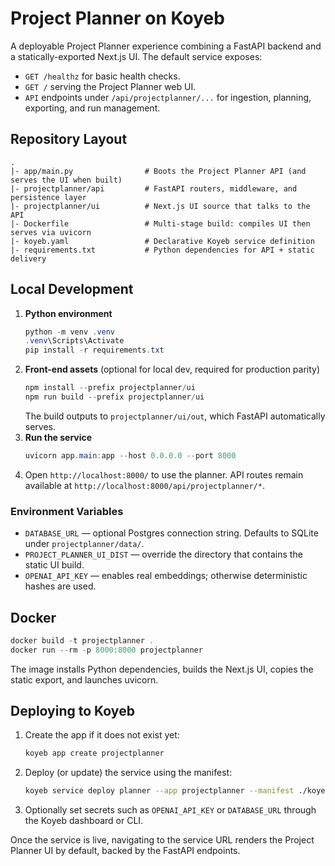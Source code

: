 # Project Planner on Koyeb

A deployable Project Planner experience combining a FastAPI backend and a statically-exported Next.js UI. The default service exposes:

- `GET /healthz` for basic health checks.
- `GET /` serving the Project Planner web UI.
- `API` endpoints under `/api/projectplanner/...` for ingestion, planning, exporting, and run management.

## Repository Layout
```text
.
|- app/main.py                # Boots the Project Planner API (and serves the UI when built)
|- projectplanner/api         # FastAPI routers, middleware, and persistence layer
|- projectplanner/ui          # Next.js UI source that talks to the API
|- Dockerfile                 # Multi-stage build: compiles UI then serves via uvicorn
|- koyeb.yaml                 # Declarative Koyeb service definition
|- requirements.txt           # Python dependencies for API + static delivery
```

## Local Development
1. **Python environment**
   ```powershell
   python -m venv .venv
   .venv\Scripts\Activate
   pip install -r requirements.txt
   ```
2. **Front-end assets** (optional for local dev, required for production parity)
   ```powershell
   npm install --prefix projectplanner/ui
   npm run build --prefix projectplanner/ui
   ```
   The build outputs to `projectplanner/ui/out`, which FastAPI automatically serves.
3. **Run the service**
   ```powershell
   uvicorn app.main:app --host 0.0.0.0 --port 8000
   ```
4. Open `http://localhost:8000/` to use the planner. API routes remain available at `http://localhost:8000/api/projectplanner/*`.

### Environment Variables
- `DATABASE_URL` — optional Postgres connection string. Defaults to SQLite under `projectplanner/data/`.
- `PROJECT_PLANNER_UI_DIST` — override the directory that contains the static UI build.
- `OPENAI_API_KEY` — enables real embeddings; otherwise deterministic hashes are used.

## Docker
```powershell
docker build -t projectplanner .
docker run --rm -p 8000:8000 projectplanner
```
The image installs Python dependencies, builds the Next.js UI, copies the static export, and launches uvicorn.

## Deploying to Koyeb
1. Create the app if it does not exist yet:
   ```bash
   koyeb app create projectplanner
   ```
2. Deploy (or update) the service using the manifest:
   ```bash
   koyeb service deploy planner --app projectplanner --manifest ./koyeb.yaml
   ```
3. Optionally set secrets such as `OPENAI_API_KEY` or `DATABASE_URL` through the Koyeb dashboard or CLI.

Once the service is live, navigating to the service URL renders the Project Planner UI by default, backed by the FastAPI endpoints.

